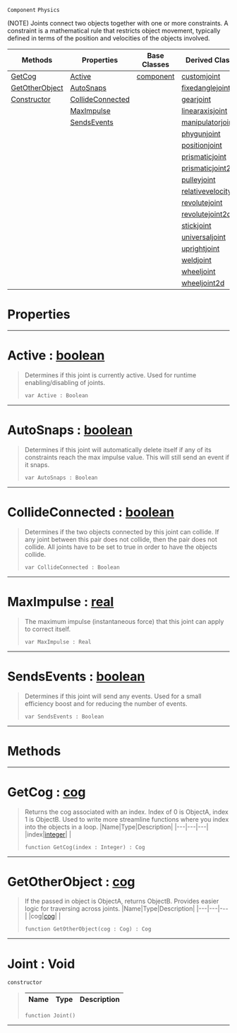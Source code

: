  `Component` `Physics`



(NOTE) Joints connect two objects together with one or more constraints. A constraint is a mathematical rule that restricts object movement, typically defined in terms of the position and velocities of the objects involved.

|Methods|Properties|Base Classes|Derived Classes|
|---|---|---|---|
|[ GetCog](https://github.com/ArendDanielek/ZeroDocsTest/blob/master/code_reference/class_reference/joint.markdown#getcog-zero-engine-docum)|[ Active](https://github.com/ArendDanielek/ZeroDocsTest/blob/master/code_reference/class_reference/joint.markdown#active-zero-engine-docum)|[component](https://github.com/ArendDanielek/ZeroDocsTest/blob/master/code_reference/class_reference/component.markdown)|[customjoint](https://github.com/ArendDanielek/ZeroDocsTest/blob/master/code_reference/class_reference/customjoint.markdown)|
|[ GetOtherObject](https://github.com/ArendDanielek/ZeroDocsTest/blob/master/code_reference/class_reference/joint.markdown#getotherobject-zero-engi)|[ AutoSnaps](https://github.com/ArendDanielek/ZeroDocsTest/blob/master/code_reference/class_reference/joint.markdown#autosnaps-zero-engine-do)| |[fixedanglejoint](https://github.com/ArendDanielek/ZeroDocsTest/blob/master/code_reference/class_reference/fixedanglejoint.markdown)|
|[ Constructor](https://github.com/ArendDanielek/ZeroDocsTest/blob/master/code_reference/class_reference/joint.markdown#joint-void)|[ CollideConnected](https://github.com/ArendDanielek/ZeroDocsTest/blob/master/code_reference/class_reference/joint.markdown#collideconnected-zero-en)| |[gearjoint](https://github.com/ArendDanielek/ZeroDocsTest/blob/master/code_reference/class_reference/gearjoint.markdown)|
| |[ MaxImpulse](https://github.com/ArendDanielek/ZeroDocsTest/blob/master/code_reference/class_reference/joint.markdown#maximpulse-zero-engine-d)| |[linearaxisjoint](https://github.com/ArendDanielek/ZeroDocsTest/blob/master/code_reference/class_reference/linearaxisjoint.markdown)|
| |[ SendsEvents](https://github.com/ArendDanielek/ZeroDocsTest/blob/master/code_reference/class_reference/joint.markdown#sendsevents-zero-engine)| |[manipulatorjoint](https://github.com/ArendDanielek/ZeroDocsTest/blob/master/code_reference/class_reference/manipulatorjoint.markdown)|
| | | |[phygunjoint](https://github.com/ArendDanielek/ZeroDocsTest/blob/master/code_reference/class_reference/phygunjoint.markdown)|
| | | |[positionjoint](https://github.com/ArendDanielek/ZeroDocsTest/blob/master/code_reference/class_reference/positionjoint.markdown)|
| | | |[prismaticjoint](https://github.com/ArendDanielek/ZeroDocsTest/blob/master/code_reference/class_reference/prismaticjoint.markdown)|
| | | |[prismaticjoint2d](https://github.com/ArendDanielek/ZeroDocsTest/blob/master/code_reference/class_reference/prismaticjoint2d.markdown)|
| | | |[pulleyjoint](https://github.com/ArendDanielek/ZeroDocsTest/blob/master/code_reference/class_reference/pulleyjoint.markdown)|
| | | |[relativevelocityjoint](https://github.com/ArendDanielek/ZeroDocsTest/blob/master/code_reference/class_reference/relativevelocityjoint.markdown)|
| | | |[revolutejoint](https://github.com/ArendDanielek/ZeroDocsTest/blob/master/code_reference/class_reference/revolutejoint.markdown)|
| | | |[revolutejoint2d](https://github.com/ArendDanielek/ZeroDocsTest/blob/master/code_reference/class_reference/revolutejoint2d.markdown)|
| | | |[stickjoint](https://github.com/ArendDanielek/ZeroDocsTest/blob/master/code_reference/class_reference/stickjoint.markdown)|
| | | |[universaljoint](https://github.com/ArendDanielek/ZeroDocsTest/blob/master/code_reference/class_reference/universaljoint.markdown)|
| | | |[uprightjoint](https://github.com/ArendDanielek/ZeroDocsTest/blob/master/code_reference/class_reference/uprightjoint.markdown)|
| | | |[weldjoint](https://github.com/ArendDanielek/ZeroDocsTest/blob/master/code_reference/class_reference/weldjoint.markdown)|
| | | |[wheeljoint](https://github.com/ArendDanielek/ZeroDocsTest/blob/master/code_reference/class_reference/wheeljoint.markdown)|
| | | |[wheeljoint2d](https://github.com/ArendDanielek/ZeroDocsTest/blob/master/code_reference/class_reference/wheeljoint2d.markdown)|


 #  Properties


---  
 #  Active : [boolean](https://github.com/ArendDanielek/ZeroDocsTest/blob/master/code_reference/zilch_base_types/boolean.markdown)

> Determines if this joint is currently active. Used for runtime enabling/disabling of joints.
> ``` lang=cpp, name=Zilch
> var Active : Boolean


---  
 #  AutoSnaps : [boolean](https://github.com/ArendDanielek/ZeroDocsTest/blob/master/code_reference/zilch_base_types/boolean.markdown)

> Determines if this joint will automatically delete itself if any of its constraints reach the max impulse value. This will still send an event if it snaps.
> ``` lang=cpp, name=Zilch
> var AutoSnaps : Boolean


---  
 #  CollideConnected : [boolean](https://github.com/ArendDanielek/ZeroDocsTest/blob/master/code_reference/zilch_base_types/boolean.markdown)

> Determines if the two objects connected by this joint can collide. If any joint between this pair does not collide, then the pair does not collide. All joints have to be set to true in order to have the objects collide.
> ``` lang=cpp, name=Zilch
> var CollideConnected : Boolean


---  
 #  MaxImpulse : [real](https://github.com/ArendDanielek/ZeroDocsTest/blob/master/code_reference/zilch_base_types/real.markdown)

> The maximum impulse (instantaneous force) that this joint can apply to correct itself.
> ``` lang=cpp, name=Zilch
> var MaxImpulse : Real


---  
 #  SendsEvents : [boolean](https://github.com/ArendDanielek/ZeroDocsTest/blob/master/code_reference/zilch_base_types/boolean.markdown)

> Determines if this joint will send any events. Used for a small efficiency boost and for reducing the number of events.
> ``` lang=cpp, name=Zilch
> var SendsEvents : Boolean


---  
 #  Methods


---  
 #  GetCog : [cog](https://github.com/ArendDanielek/ZeroDocsTest/blob/master/code_reference/class_reference/cog.markdown)

> Returns the cog associated with an index. Index of 0 is ObjectA, index 1 is ObjectB. Used to write more streamline functions where you index into the objects in a loop.
> |Name|Type|Description|
> |---|---|---|
> |index|[integer](https://github.com/ArendDanielek/ZeroDocsTest/blob/master/code_reference/zilch_base_types/integer.markdown)| |
> ``` lang=cpp, name=Zilch
> function GetCog(index : Integer) : Cog
> ``` 


---  
 #  GetOtherObject : [cog](https://github.com/ArendDanielek/ZeroDocsTest/blob/master/code_reference/class_reference/cog.markdown)

> If the passed in object is ObjectA, returns ObjectB. Provides easier logic for traversing across joints.
> |Name|Type|Description|
> |---|---|---|
> |cog|[cog](https://github.com/ArendDanielek/ZeroDocsTest/blob/master/code_reference/class_reference/cog.markdown)| |
> ``` lang=cpp, name=Zilch
> function GetOtherObject(cog : Cog) : Cog
> ``` 


---  
 #  Joint : Void

 `constructor`

> 
> |Name|Type|Description|
> |---|---|---|
> ``` lang=cpp, name=Zilch
> function Joint()
> ``` 


---  
 
  
  
  
  
  
  
  

 